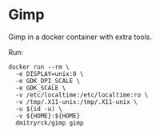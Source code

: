 # Gimp

Gimp in a docker container with extra tools.

Run:

```terminal
docker run --rm \
  -e DISPLAY=unix:0 \
  -e GDK_DPI_SCALE \
  -e GDK_SCALE \
  -v /etc/localtime:/etc/localtime:ro \
  -v /tmp/.X11-unix:/tmp/.X11-unix \
  -u $(id -u) \
  -v ${HOME}:${HOME}
  dmitryrck/gimp gimp
```
